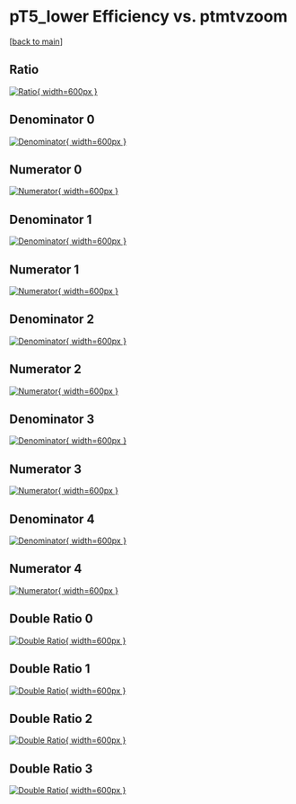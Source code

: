 # pT5_lower Efficiency vs. ptmtvzoom

[[back to main](./)]



## Ratio

[![Ratio](../mtv/var/pT5_lower_base_211_1_eff_ptmtvzoom.png){ width=600px }](../mtv/var/pT5_lower_base_211_1_eff_ptmtvzoom.pdf)

## Denominator 0

[![Denominator](../mtv/den/pT5_lower_base_211_1_eff_ptmtvzoom_den0.png){ width=600px }](../mtv/den/pT5_lower_base_211_1_eff_ptmtvzoom_den0.pdf)

## Numerator 0

[![Numerator](../mtv/num/pT5_lower_base_211_1_eff_ptmtvzoom_num0.png){ width=600px }](../mtv/num/pT5_lower_base_211_1_eff_ptmtvzoom_num0.pdf)

## Denominator 1

[![Denominator](../mtv/den/pT5_lower_base_211_1_eff_ptmtvzoom_den1.png){ width=600px }](../mtv/den/pT5_lower_base_211_1_eff_ptmtvzoom_den1.pdf)

## Numerator 1

[![Numerator](../mtv/num/pT5_lower_base_211_1_eff_ptmtvzoom_num1.png){ width=600px }](../mtv/num/pT5_lower_base_211_1_eff_ptmtvzoom_num1.pdf)

## Denominator 2

[![Denominator](../mtv/den/pT5_lower_base_211_1_eff_ptmtvzoom_den2.png){ width=600px }](../mtv/den/pT5_lower_base_211_1_eff_ptmtvzoom_den2.pdf)

## Numerator 2

[![Numerator](../mtv/num/pT5_lower_base_211_1_eff_ptmtvzoom_num2.png){ width=600px }](../mtv/num/pT5_lower_base_211_1_eff_ptmtvzoom_num2.pdf)

## Denominator 3

[![Denominator](../mtv/den/pT5_lower_base_211_1_eff_ptmtvzoom_den3.png){ width=600px }](../mtv/den/pT5_lower_base_211_1_eff_ptmtvzoom_den3.pdf)

## Numerator 3

[![Numerator](../mtv/num/pT5_lower_base_211_1_eff_ptmtvzoom_num3.png){ width=600px }](../mtv/num/pT5_lower_base_211_1_eff_ptmtvzoom_num3.pdf)

## Denominator 4

[![Denominator](../mtv/den/pT5_lower_base_211_1_eff_ptmtvzoom_den4.png){ width=600px }](../mtv/den/pT5_lower_base_211_1_eff_ptmtvzoom_den4.pdf)

## Numerator 4

[![Numerator](../mtv/num/pT5_lower_base_211_1_eff_ptmtvzoom_num4.png){ width=600px }](../mtv/num/pT5_lower_base_211_1_eff_ptmtvzoom_num4.pdf)

## Double Ratio 0

[![Double Ratio](../mtv/ratio/pT5_lower_base_211_1_eff_ptmtvzoom_ratio0.png){ width=600px }](../mtv/ratio/pT5_lower_base_211_1_eff_ptmtvzoom_ratio0.pdf)

## Double Ratio 1

[![Double Ratio](../mtv/ratio/pT5_lower_base_211_1_eff_ptmtvzoom_ratio1.png){ width=600px }](../mtv/ratio/pT5_lower_base_211_1_eff_ptmtvzoom_ratio1.pdf)

## Double Ratio 2

[![Double Ratio](../mtv/ratio/pT5_lower_base_211_1_eff_ptmtvzoom_ratio2.png){ width=600px }](../mtv/ratio/pT5_lower_base_211_1_eff_ptmtvzoom_ratio2.pdf)

## Double Ratio 3

[![Double Ratio](../mtv/ratio/pT5_lower_base_211_1_eff_ptmtvzoom_ratio3.png){ width=600px }](../mtv/ratio/pT5_lower_base_211_1_eff_ptmtvzoom_ratio3.pdf)

